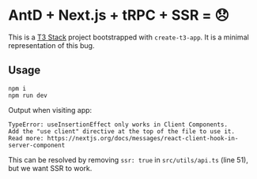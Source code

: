 # AntD + Next.js + tRPC + SSR = 😞

This is a [T3 Stack](https://create.t3.gg/) project bootstrapped with `create-t3-app`. It is a minimal representation of this bug.

## Usage

```
npm i
npm run dev
```

Output when visiting app:

```
TypeError: useInsertionEffect only works in Client Components.
Add the "use client" directive at the top of the file to use it.
Read more: https://nextjs.org/docs/messages/react-client-hook-in-server-component
```

This can be resolved by removing `ssr: true` in `src/utils/api.ts` (line 51), but we want SSR to work.
